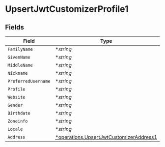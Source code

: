 # UpsertJwtCustomizerProfile1


## Fields

| Field                                                                                             | Type                                                                                              | Required                                                                                          | Description                                                                                       |
| ------------------------------------------------------------------------------------------------- | ------------------------------------------------------------------------------------------------- | ------------------------------------------------------------------------------------------------- | ------------------------------------------------------------------------------------------------- |
| `FamilyName`                                                                                      | **string*                                                                                         | :heavy_minus_sign:                                                                                | N/A                                                                                               |
| `GivenName`                                                                                       | **string*                                                                                         | :heavy_minus_sign:                                                                                | N/A                                                                                               |
| `MiddleName`                                                                                      | **string*                                                                                         | :heavy_minus_sign:                                                                                | N/A                                                                                               |
| `Nickname`                                                                                        | **string*                                                                                         | :heavy_minus_sign:                                                                                | N/A                                                                                               |
| `PreferredUsername`                                                                               | **string*                                                                                         | :heavy_minus_sign:                                                                                | N/A                                                                                               |
| `Profile`                                                                                         | **string*                                                                                         | :heavy_minus_sign:                                                                                | N/A                                                                                               |
| `Website`                                                                                         | **string*                                                                                         | :heavy_minus_sign:                                                                                | N/A                                                                                               |
| `Gender`                                                                                          | **string*                                                                                         | :heavy_minus_sign:                                                                                | N/A                                                                                               |
| `Birthdate`                                                                                       | **string*                                                                                         | :heavy_minus_sign:                                                                                | N/A                                                                                               |
| `Zoneinfo`                                                                                        | **string*                                                                                         | :heavy_minus_sign:                                                                                | N/A                                                                                               |
| `Locale`                                                                                          | **string*                                                                                         | :heavy_minus_sign:                                                                                | N/A                                                                                               |
| `Address`                                                                                         | [*operations.UpsertJwtCustomizerAddress1](../../models/operations/upsertjwtcustomizeraddress1.md) | :heavy_minus_sign:                                                                                | N/A                                                                                               |